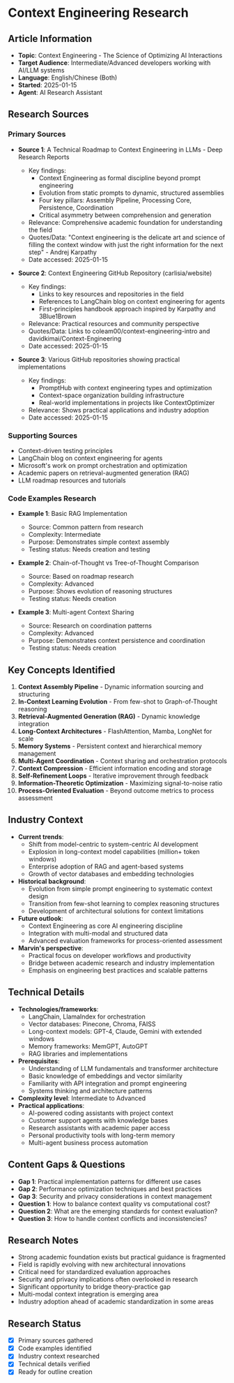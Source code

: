 # Context Engineering Research

## Article Information
- **Topic**: Context Engineering - The Science of Optimizing AI Interactions
- **Target Audience**: Intermediate/Advanced developers working with AI/LLM systems
- **Language**: English/Chinese (Both)
- **Started**: 2025-01-15
- **Agent**: AI Research Assistant

## Research Sources

### Primary Sources
- **Source 1**: A Technical Roadmap to Context Engineering in LLMs - Deep Research Reports
  - Key findings: 
    - Context Engineering as formal discipline beyond prompt engineering
    - Evolution from static prompts to dynamic, structured assemblies
    - Four key pillars: Assembly Pipeline, Processing Core, Persistence, Coordination
    - Critical asymmetry between comprehension and generation
  - Relevance: Comprehensive academic foundation for understanding the field
  - Quotes/Data: "Context engineering is the delicate art and science of filling the context window with just the right information for the next step" - Andrej Karpathy
  - Date accessed: 2025-01-15

- **Source 2**: Context Engineering GitHub Repository (carlisia/website)
  - Key findings:
    - Links to key resources and repositories in the field
    - References to LangChain blog on context engineering for agents
    - First-principles handbook approach inspired by Karpathy and 3Blue1Brown
  - Relevance: Practical resources and community perspective
  - Quotes/Data: Links to coleam00/context-engineering-intro and davidkimai/Context-Engineering
  - Date accessed: 2025-01-15

- **Source 3**: Various GitHub repositories showing practical implementations
  - Key findings:
    - PromptHub with context engineering types and optimization
    - Context-space organization building infrastructure
    - Real-world implementations in projects like ContextOptimizer
  - Relevance: Shows practical applications and industry adoption
  - Date accessed: 2025-01-15

### Supporting Sources
- Context-driven testing principles
- LangChain blog on context engineering for agents
- Microsoft's work on prompt orchestration and optimization
- Academic papers on retrieval-augmented generation (RAG)
- LLM roadmap resources and tutorials

### Code Examples Research
- **Example 1**: Basic RAG Implementation
  - Source: Common pattern from research
  - Complexity: Intermediate
  - Purpose: Demonstrates simple context assembly
  - Testing status: Needs creation and testing

- **Example 2**: Chain-of-Thought vs Tree-of-Thought Comparison
  - Source: Based on roadmap research
  - Complexity: Advanced
  - Purpose: Shows evolution of reasoning structures
  - Testing status: Needs creation

- **Example 3**: Multi-agent Context Sharing
  - Source: Research on coordination patterns
  - Complexity: Advanced
  - Purpose: Demonstrates context persistence and coordination
  - Testing status: Needs creation

## Key Concepts Identified
1. **Context Assembly Pipeline** - Dynamic information sourcing and structuring
2. **In-Context Learning Evolution** - From few-shot to Graph-of-Thought reasoning
3. **Retrieval-Augmented Generation (RAG)** - Dynamic knowledge integration
4. **Long-Context Architectures** - FlashAttention, Mamba, LongNet for scale
5. **Memory Systems** - Persistent context and hierarchical memory management
6. **Multi-Agent Coordination** - Context sharing and orchestration protocols
7. **Context Compression** - Efficient information encoding and storage
8. **Self-Refinement Loops** - Iterative improvement through feedback
9. **Information-Theoretic Optimization** - Maximizing signal-to-noise ratio
10. **Process-Oriented Evaluation** - Beyond outcome metrics to process assessment

## Industry Context
- **Current trends**: 
  - Shift from model-centric to system-centric AI development
  - Explosion in long-context model capabilities (million+ token windows)
  - Enterprise adoption of RAG and agent-based systems
  - Growth of vector databases and embedding technologies
- **Historical background**: 
  - Evolution from simple prompt engineering to systematic context design
  - Transition from few-shot learning to complex reasoning structures
  - Development of architectural solutions for context limitations
- **Future outlook**: 
  - Context Engineering as core AI engineering discipline
  - Integration with multi-modal and structured data
  - Advanced evaluation frameworks for process-oriented assessment
- **Marvin's perspective**: 
  - Practical focus on developer workflows and productivity
  - Bridge between academic research and industry implementation
  - Emphasis on engineering best practices and scalable patterns

## Technical Details
- **Technologies/frameworks**: 
  - LangChain, LlamaIndex for orchestration
  - Vector databases: Pinecone, Chroma, FAISS
  - Long-context models: GPT-4, Claude, Gemini with extended windows
  - Memory frameworks: MemGPT, AutoGPT
  - RAG libraries and implementations
- **Prerequisites**: 
  - Understanding of LLM fundamentals and transformer architecture
  - Basic knowledge of embeddings and vector similarity
  - Familiarity with API integration and prompt engineering
  - Systems thinking and architecture patterns
- **Complexity level**: Intermediate to Advanced
- **Practical applications**: 
  - AI-powered coding assistants with project context
  - Customer support agents with knowledge bases
  - Research assistants with academic paper access
  - Personal productivity tools with long-term memory
  - Multi-agent business process automation

## Content Gaps & Questions
- **Gap 1**: Practical implementation patterns for different use cases
- **Gap 2**: Performance optimization techniques and best practices
- **Gap 3**: Security and privacy considerations in context management
- **Question 1**: How to balance context quality vs computational cost?
- **Question 2**: What are the emerging standards for context evaluation?
- **Question 3**: How to handle context conflicts and inconsistencies?

## Research Notes
- Strong academic foundation exists but practical guidance is fragmented
- Field is rapidly evolving with new architectural innovations
- Critical need for standardized evaluation approaches
- Security and privacy implications often overlooked in research
- Significant opportunity to bridge theory-practice gap
- Multi-modal context integration is emerging area
- Industry adoption ahead of academic standardization in some areas

## Research Status
- [x] Primary sources gathered
- [x] Code examples identified
- [x] Industry context researched
- [x] Technical details verified
- [x] Ready for outline creation
